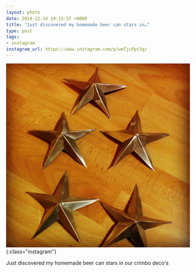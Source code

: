 ```yaml
---
layout: photo
date: 2014-12-14 19:15:57 +0000
title: "Just discovered my homemade beer can stars in…"
type: post
tags:
- instagram
instagram_url: https://www.instagram.com/p/wmTjcPpt3g/
---
```


![Instagram - wmTjcPpt3g](/img/wmTjcPpt3g.jpg){:class="instagram"}

Just discovered my homemade beer can stars in our crimbo deco's
